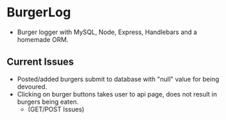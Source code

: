 # BurgerLog
 * Burger logger with MySQL, Node, Express, Handlebars and a homemade ORM.

## Current Issues

 * Posted/added burgers submit to database with "null" value for being devoured.
 * Clicking on burger buttons takes user to api page, does not result in burgers being eaten.
   * (GET/POST Issues)
